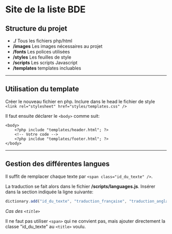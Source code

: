 # Site de la liste BDE

## Structure du projet

 * **./** Tous les fichiers php/html
 * **/images** Les images nécessaires au projet
 * **/fonts** Les polices utilisées
 * **/styles** Les feuilles de style
 * **/scripts**	Les scripts Javascript
 * **/templates** templates incluables

--------------------

## Utilisation du template

Créer le nouveau fichier en php.
Inclure dans le head le fichier de style `<link rel="stylesheet" href="styles/templates.css" />`

Il faut ensuite déclarer le `<body>` comme suit:

	<body>
		<?php include "templates/header.html"; ?>
		<!-- Votre code -->
		<?php incldue "templates/footer.html"; ?>
	</body>


---------------------

## Gestion des différentes langues

Il suffit de remplacer chaque texte par `<span class="id_du_texte" />`.

La traduction se fait alors dans le fichier **/scripts/languages.js**. Insérer dans la section indiquée la ligne suivante:

```javascript
dictionary.add("id_du_texte", "traduction_française", "traduction_anglaise" [, "autres_traductions"]);
```

*Cas des `<title>`*

Il ne faut pas utiliser `<span>` qui ne convient pas, mais ajouter directement la classe "id_du_texte" au  `<title>` voulu.
